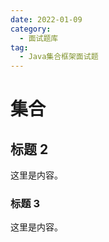 ```yaml
---
date: 2022-01-09
category:
  - 面试题库
tag:
  - Java集合框架面试题
---
```


# 集合

## 标题 2

这里是内容。

### 标题 3

这里是内容。
